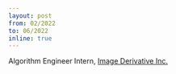 ```yaml
---
layout: post
from: 02/2022
to: 06/2022
inline: true
---
```


Algorithm Engineer Intern, [Image Derivative Inc.](https://idr.ai/)
